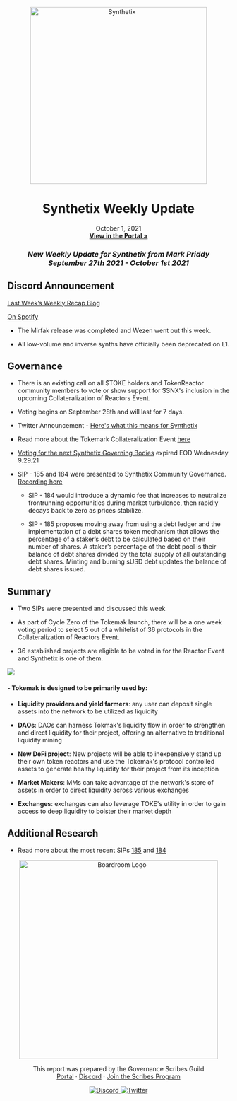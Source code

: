 <p align="center">
  <a href="http://app.boardroom.info/BanklessDAO">
    <img src="https://docs.synthetix.io/img/logos/synthetix_blue_logo.png" alt="Synthetix" width="400" />
  </a>
  <h1 align="center">Synthetix Weekly Update</h1>
  <p align="center">
    October 1, 2021
  <br />
  <a href="http://app.boardroom.info/BanklessDAO"><strong>View in the Portal »</strong></a>
  <br />
  </p>
</p>

### <p align="center"> *New Weekly Update for Synthetix from Mark Priddy September 27th 2021 - October 1st 2021*

## Discord Announcement

[Last Week’s Weekly Recap Blog](https://snxweave.medium.com/snxweave-weekly-recap-3bfaa7ab3d81)

[On Spotify](https://open.spotify.com/episode/4GqOLzoZtEXlQO0jN25oNW)

- The Mirfak release was completed and Wezen went out this week.

- All low-volume and inverse synths have officially been deprecated on L1.






## Governance

- There is an existing call on all $TOKE holders and TokenReactor community members to vote or show support for $SNX's inclusion in the upcoming Collateralization of Reactors Event.

- Voting begins on September 28th and will last for 7 days.

- Twitter Announcement - [Here's what this means for Synthetix](https://twitter.com/snxambassadors/status/1442539626724409357?s=20)

- Read more about the Tokemark Collateralization Event [here](https://medium.com/tokemak/c-o-r-e-collateralization-of-reactors-event-2a2d5b2f8e70)

- [Voting for the next Synthetix Governing Bodies](https://staking.synthetix.io/gov) expired EOD Wednesday 9.29.21

- SIP - 185 and 184 were presented to Synthetix Community Governance. [Recording here](https://anchor.fm/synthetix/episodes/SD029---SIPs-184--185-e181hfk)

  - SIP - 184 would introduce a dynamic fee that increases to neutralize frontrunning opportunities during market turbulence, then rapidly decays back to zero as prices stabilize.
  
  - SIP - 185 proposes moving away from using a debt ledger and the implementation of a debt shares token mechanism that allows the percentage of a staker’s debt to be calculated based on their number of shares. A staker’s percentage of the debt pool is their balance of debt shares divided by the total supply of all outstanding debt shares. Minting and burning sUSD debt updates the balance of debt shares issued.
  

## Summary

- Two SIPs were presented and discussed this week

- As part of Cycle Zero of the Tokemak launch, there will be a one week voting period to select 5 out of a whitelist of 36 protocols in the Collateralization of Reactors Event.

- 36 established projects are eligible to be voted in for the Reactor Event and Synthetix is one of them.

<img src="https://pbs.twimg.com/media/FATt0lNWUAEDMO9?format=jpg&name=large">

#### - Tokemak is designed to be primarily used by:
 - **Liquidity providers and yield farmers**: any user can deposit single assets into the network to be utilized as liquidity
 
 - **DAOs**: DAOs can harness Tokmak's liquidity flow in order to strengthen and direct liquidity for their project, offering an alternative to traditional liquidity mining
 
 - **New DeFi project**: New projects will be able to inexpensively stand up their own token reactors and use the Tokemak's protocol controlled assets to generate healthy liquidity for their project from its inception
 
 - **Market Makers**: MMs can take advantage of the network's store of assets in order to direct liquidity across various exchanges

 - **Exchanges**: exchanges can also leverage TOKE's utility in order to gain access to deep liquidity to bolster their market depth

## Additional Research

- Read more about the most recent SIPs [185](https://sips.synthetix.io/sips/sip-185/) and [184](https://sips.synthetix.io/sips/sip-184/)


<p align="center">
  <a href="http://app.boardroom.info/">
    <img src="https://i.ibb.co/PFcchnQ/boardroom.png" alt="Boardroom Logo" width="450" />
  </a>
</p>

<p align="center">
	This report was prepared by the Governance Scribes Guild
  <br />
  <a href="http://boardroom.info/">Portal</a>
  ·
  <a href="https://discord.com/invite/tgrTFg9">Discord</a>
  ·
  <a href="https://boardroom.mirror.xyz/JHrN8nVy_J4C7Xzj37zoyPANg0ZnNszhWy9YOZHC0lM">Join the Scribes Program</a>
</p>

<p align="center">
  <a href="https://discord.gg/CEZ8WfuK8s">
    <img src="https://img.shields.io/badge/Discord-Join-7289da?style=for-the-badge&logo=discord&logoColor=white" alt="Discord" />
  </a>
  <a href="https://twitter.com/boardroom_info">
    <img src="https://img.shields.io/badge/Twitter-Follow-1da1f2?style=for-the-badge&logo=twitter&logoColor=white" alt="Twitter" />
  </a>
</p>





